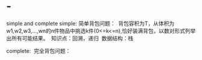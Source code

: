 # -
simple and complete
simple:
简单背包问题：
  背包容积为T，从体积为w1,w2,w3,...,wn的n件物品中挑选k件(0<=k<=n),恰好装满背包，以数对形式列举出所有可能结果。
  知识点：回溯，递归
  数据结构：栈
 
complete:
  完全背包问题：
  
